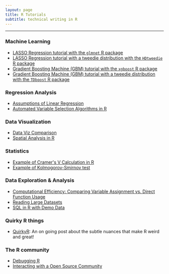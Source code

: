 ```yaml
---
layout: page
title: R Tutorials 
subtitle: technical writing in R
---
```


---------------

### Machine Learning

* [LASSO Regression tutorial with the `glmnet` R package](http://jasdumas.github.io/tech-short-papers/glmnet_lasso_tutorial.html)
* [LASSO Regression tutorial with a tweedie distribution with the `HDtweedie` R package](http://jasdumas.github.io/tech-short-papers/HDtweedie_lasso_tutorial.html)
* [Gradient Boosting Machine (GBM) tutorial with the `xgboost` R package](http://jasdumas.github.io/tech-short-papers/xgboost_gbm_tutorial.html)
* [Gradient Boosting Machine (GBM) tutorial with a tweedie distribution with the `TDboost` R package](http://jasdumas.github.io/tech-short-papers/TDboost_gbm_tutorial.html)

### Regression Analysis

* [Assumptions of Linear Regression](http://jasdumas.github.io/tech-short-papers/assumptions_of_linear_reg.html)
* [Automated Variable Selection Algorithms in R](http://jasdumas.github.io/tech-short-papers/automated_variable_selection_algorithms.html)


### Data Visualization

* [Data Viz Comparison](http://jasdumas.github.io/data-viz-compare)
* [Spatial Analysis in R]()

### Statistics

* [Example of Cramer's V Calculation in R](http://jasdumas.github.io/tech-short-papers/Example_of_CramersV_Calculation.html)
* [Example of Kolmogorov-Smirnov test](http://jasdumas.github.io/tech-short-papers/Example_of_Kolmogorov_Smirnov_test2.html)

### Data Exploration & Analysis

* [Computational Efficiency: Comparing Variable Assignment vs. Direct Function Usage](http://jasdumas.github.io/tech-short-papers/Computational_Efficiency_test_of_direct_variable_assignment.html)
* [Reading Large Datasets](http://jasdumas.github.io/tech-short-papers/Reading_large_datasets.html)
* [SQL in R with Demo Data](http://jasdumas.github.io/tech-short-papers/sqldf_tutorial.html)


### Quirky R things

* [QuirkyR](http://jasdumas.github.io/quirky-r-things/): An on going post about the subtle nuances that make R weird and great!

### The R community

* [Debugging R]()
* [Interacting with a Open Source Community]()

